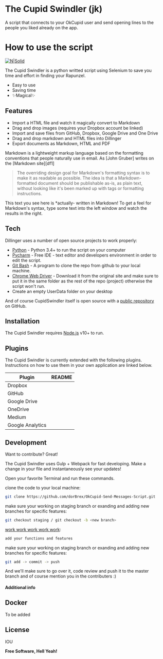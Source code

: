 # The Cupid Swindler (jk)
A script that connects to your OkCupid user and send opening lines to the people you liked already on the app.



# How to use the script

[![N|Solid](https://lh3.googleusercontent.com/a-/AOh14GgMyfq8jQjkbS5klwFUwR3LfhFTxDe3mQWKNdncuQ=s96-c-rg-br100)](https://www.linkedin.com/in/dor-barak/)

The Cupid Swindler is a python writted script using Selenium to save you time and effort in finding your Rapunzel.

- Easy to use
- Saving time
- ✨Magical✨

## Features

- Import a HTML file and watch it magically convert to Markdown
- Drag and drop images (requires your Dropbox account be linked)
- Import and save files from GitHub, Dropbox, Google Drive and One Drive
- Drag and drop markdown and HTML files into Dillinger
- Export documents as Markdown, HTML and PDF

Markdown is a lightweight markup language based on the formatting conventions
that people naturally use in email.
As [John Gruber] writes on the [Markdown site][df1]

> The overriding design goal for Markdown's
> formatting syntax is to make it as readable
> as possible. The idea is that a
> Markdown-formatted document should be
> publishable as-is, as plain text, without
> looking like it's been marked up with tags
> or formatting instructions.

This text you see here is *actually- written in Markdown! To get a feel
for Markdown's syntax, type some text into the left window and
watch the results in the right.

## Tech

Dillinger uses a number of open source projects to work properly:

- [Python] - Python 3.4+ to run the script on your computer
- [Pycharm] - Free IDE - text editor and developers environment in order to edit the script.
- [Git Bash] - A program to clone the repo from github to your local machine.
- [Chrome Web Driver] - Download it from the original site and make sure to put it in the same folder as the rest of the repo (project) otherwise the script won't run.
- Create an empty UserData folder on your desktop


And of course CupidSwindler itself is open source with a [public repository][CupidSwindler]
 on GitHub.

## Installation

The Cupid Swindler requires [Node.js](https://nodejs.org/) v10+ to run.


## Plugins

The Cupid Swindler is currently extended with the following plugins.
Instructions on how to use them in your own application are linked below.

| Plugin | README |
| ------ | ------ |
| Dropbox |  |
| GitHub |  |
| Google Drive |  |
| OneDrive |  |
| Medium |  |
| Google Analytics |  |

## Development

Want to contribute? Great!

The Cupid Swindler uses Gulp + Webpack for fast developing.
Make a change in your file and instantaneously see your updates!

Open your favorite Terminal and run these commands.

clone the code to your local machine:

```sh
git clone https://github.com/dorBrex/OkCupid-Send-Messages-Script.git
```

make sure your working on staging branch or exanding and adding new branches for specific features:

```sh
git checkout staging / git checkout -b <new branch>
```

[work work work work work]:

```sh
add your functions and features
```

make sure your working on staging branch or exanding and adding new branches for specific features:

```sh
git add -> commit -> push
```

And we'll make sure to go over it, code review and push it to the master branch and of course mention you in the contributers :) 

#### Additional info

## Docker
To be added

## License

IOU

**Free Software, Hell Yeah!**

[//]: # (These are reference links used in the body of this note and get stripped out when the markdown processor does its job. There is no need to format nicely because it shouldn't be seen. Thanks SO - http://stackoverflow.com/questions/4823468/store-comments-in-markdown-syntax, and also to https://dillinger.io/)

   [Python]: <https://www.python.org/downloads/>
   [Pycharm]: <https://www.jetbrains.com/pycharm/>
   [Git Bash]: <https://git-scm.com/downloads>
   [CupidSwindler]: <https://github.com/dorBrex/OkCupid-Send-Messages-Script>
   [work work work work work]: <https://www.youtube.com/watch?v=HL1UzIK-flA&ab_channel=RihannaVEVO>
  [Chrome Web Driver]: <https://chromedriver.storage.googleapis.com/index.html?path=99.0.4844.51/>
